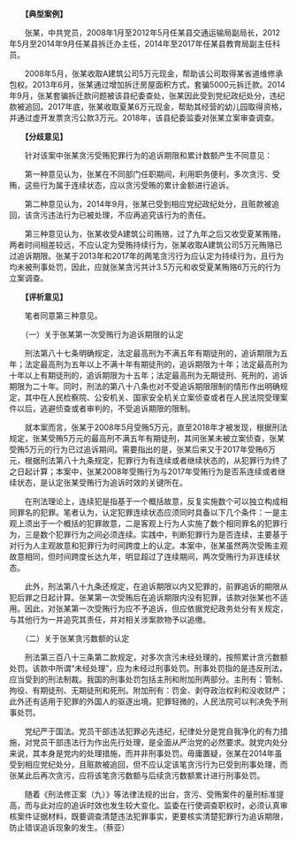 　　**【典型案例】**

　　张某，中共党员，2008年1月至2012年5月任某县交通运输局副局长，2012年5月至2014年9月任某县拆迁办主任，2014年至2017年任某县教育局副主任科员。

　　2008年5月，张某收取A建筑公司5万元现金，帮助该公司取得某省道维修承包权。2013年6月，张某通过增加拆迁房屋面积方式，套骗5000元拆迁款。2014年9月，张某套骗拆迁款问题被该县纪委查处，张某因此受到党纪政纪处分，违纪款被追回。2017年底，张某收取夏某6万元现金，帮助其经营的幼儿园取得资格，并通过虚开发票贪污公款3万元。2018年，该县纪委监委对张某立案审查调查。

　　**【分歧意见】**

　　针对该案中张某贪污受贿犯罪行为的追诉期限和累计数额产生不同意见：

　　第一种意见认为，张某在不同部门任职期间，利用职务便利，多次贪污、受贿，这些行为属于连续状态，应以贪污受贿的累计金额进行追诉。

　　第二种意见认为，2014年9月，张某已受到相应党纪政纪处分，且赃款被追回，该贪污违法行为已被处理，不应再追究该行为的责任。

　　第三种意见认为，张某收受A建筑公司贿赂，过了九年之后又收受夏某贿赂，两者时间相差较远，不应认定为受贿持续行为，张某收取A建筑公司5万元贿赂已过追诉期限。张某于2013年和2017年的两笔贪污行为应认定为持续行为，且行为均未被刑事处罚，因此，应就张某贪污共计3.5万元和收受夏某贿赂6万元的行为立案调查。

　　**【评析意见】**

　　笔者同意第三种意见。

　　（一）关于张某第一次受贿行为追诉期限的认定

　　刑法第八十七条明确规定，法定最高刑为不满五年有期徒刑的，追诉期限为五年；法定最高刑为五年以上不满十年有期徒刑的，追诉期限为十年；法定最高刑为十年以上有期徒刑的，追诉期限为十五年；法定最高刑为无期徒刑、死刑的，追诉期限为二十年。同时，刑法的第八十八条也对不受追诉期限限制的情形作出明确规定，其中在人民检察院、公安机关、国家安全机关立案侦查或者在人民法院受理案件以后，逃避侦查或者审判的，不受追诉期限的限制。

　　就本案而言，张某于2008年5月受贿5万元，直至2018年才被发现，根据刑法规定，张某受贿5万元的最高刑不满五年有期徒刑，其间张某未被立案侦查，张某受贿5万元的行为已过追诉期间。需要指出的是，张某后来又于2017年受贿6万元，根据刑法第八十九条规定，犯罪行为有连续或者继续状态的，从犯罪行为终了之日起计算；本案中，张某2008年受贿行为与2017年受贿行为是否系连续或者继续状态，是认定张某受贿行为追诉时效的关键所在。

　　在刑法理论上，连续犯是指基于一个概括故意，反复实施数个可以独立构成相同罪名的犯罪。笔者认为，认定犯罪连续状态应须同时具备以下几个条件：一是主观上须出于一个概括的犯罪故意，二是客观上行为人实施了数个相同罪名的犯罪行为，三是数个犯罪行为之间必须连续。实践中，判断犯罪行为是否连续，主要基于对行为人主观故意和犯罪行为时间跨度上的认定。本案中，张某虽然两次受贿主观故意相同，但时间跨度长达九年，明显超过了连续期间，两次受贿行为非连续状态。

　　此外，刑法第八十九条还规定，在追诉期限以内又犯罪的，前罪追诉的期限从犯后罪之日起计算。张某第一次受贿后在追诉期限内没有犯罪，该款对张某也不适用。因此，对张某第一次受贿行为应不予追诉，但应依据党纪政务处分有关规定，与其他行为一并追究其责任，并对相关涉案款物予以追缴。

　　（二）关于张某贪污数额的认定

　　刑法第三百八十三条第二款规定，对多次贪污未经处理的，按照累计贪污数额处罚。该款中所谓“未经处理”，应为未经过刑事处罚。刑事处罚指的是违反刑法，应当受到的刑法制裁。我国的刑事处罚包括主刑和附加刑两部分。主刑有：管制、拘役、有期徒刑、无期徒刑和死刑。附加刑有：罚金、剥夺政治权利和没收财产；此外还有适用于犯罪的外国人的驱逐出境。犯罪轻微的，人民法院可以判决免予刑事处罚。

　　党纪严于国法。党员干部违法犯罪必先违纪，纪律处分是党自我净化的有力措施，对党员干部违法行为作出先行处理，是全面从严治党的必然要求。就党内处分来说，其本身是党内的处理措施，而并非刑事处罚。毋庸置疑，张某在2014年虽受到相应党纪处分，且赃款被追回，但不应认定该笔贪污行为已受到刑事处理，而张某此后再次贪污，应将该笔贪污数额与后续贪污数额累计进行刑事处罚。

　　随着《刑法修正案（九）》等法律法规的出台，贪污、受贿案件的量刑标准提高，而与此对应的追诉时效也发生较大变化。监委在行使调查职权时，必须认真审核案件证据材料，既要调查清楚违法犯罪事实，更要核实清楚犯罪行为追诉期限，防止错误追诉现象的发生。（蔡亚）